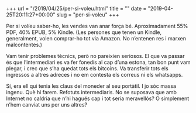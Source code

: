 +++
url = "/2019/04/25/per-si-voleu.html"
title = ""
date = "2019-04-25T20:11:27+00:00"
slug = "per-si-voleu"
+++

Per si volíeu saber-ho, les vendes van anar força bé. Aproximadament 55% PDF, 40% EPUB, 5% Kindle. (Les persones que tenen un Kindle, generalment, volen comprar-ho tot via Amazon. No n’entenen res i marxen malcontentes.)

Vam tenir problemes tècnics, però no pareixien seriosos. El que va passar és que l’intermediari es va fer fonedís al cap d’una estona, tan bon punt vam plegar, i crec que s’ha quedat tots els bitcoins. Va transferir tots els ingressos a altres adreces i no em contesta els correus ni els whatsapps.

Sí, era ell qui tenia les claus del moneder al seu portàtil. I jo sóc massa ingenu. Què hi farem. Refotuts intermediaris. No se suposava que amb Internet no caldria que n’hi hagués cap i tot seria meravellós? O simplement n’hem canviat uns per uns altres?
